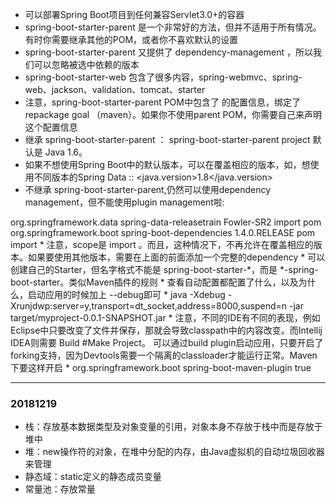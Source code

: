 * 可以部署Spring Boot项目到任何兼容Servlet3.0+的容器
* spring-boot-starter-parent 是一个非常好的方法，但并不适用于所有情况。有时你需要继承其他的POM，或者你不喜欢默认的设置
* spring-boot-starter-parent 又提供了 dependency-management ，所以我们可以忽略被选中依赖的版本
* spring-boot-starter-web  包含了很多内容，spring-webmvc、spring-web、jackson、validation、tomcat、starter
* 注意，spring-boot-starter-parent POM中包含了 <executions> 的配置信息，绑定了 repackage goal （maven）。如果你不使用parent POM，你需要自己来声明这个配置信息
* 继承 spring-boot-starter-parent ：      spring-boot-starter-parent project       默认是 Java 1.6。
* 如果不想使用Spring Boot中的默认版本，可以在<properties>覆盖相应的版本，如，想使用不同版本的Spring Data :: <java.version>1.8</java.version>
* 不继承 spring-boot-starter-parent,仍然可以使用dependency management，但不能使用plugin management啦:
<dependencyManagement>
    <dependencies>
        <!-- Override Spring Data release train provided by Spring Boot -->
        <dependency>
            <groupId>org.springframework.data</groupId>
            <artifactId>spring-data-releasetrain</artifactId>
            <version>Fowler-SR2</version>
            <scope>import</scope>
            <type>pom</type>
        </dependency>
        <dependency>
            <groupId>org.springframework.boot</groupId>
            <artifactId>spring-boot-dependencies</artifactId>
            <version>1.4.0.RELEASE</version>
            <type>pom</type>
            <scope>import</scope>
        </dependency>
    </dependencies>
</dependencyManagement>
* 注意，scope是 import 。而且，这种情况下，不再允许在<properties>覆盖相应的版本。如果要使用其他版本，需要在上面的前面添加一个完整的dependency
* 可以创建自己的Starter，但名字格式不能是 spring-boot-starter-*，而是 *-spring-boot-starter。类似Maven插件的规则
* 查看自动配置都配置了什么，以及为什么，启动应用的时候加上 --debug即可
* java -Xdebug -Xrunjdwp:server=y,transport=dt_socket,address=8000,suspend=n -jar target/myproject-0.0.1-SNAPSHOT.jar
* 注意，不同的IDE有不同的表现，例如Eclipse中只要改变了文件并保存，那就会导致classpath中的内容改变。而Intellij IDEA则需要 Build #Make Project。
可以通过build plugin启动应用，只要开启了forking支持，因为Devtools需要一个隔离的classloader才能运行正常。Maven下要这样开启
* <build>
    <plugins>
        <plugin>
            <groupId>org.springframework.boot</groupId>
            <artifactId>spring-boot-maven-plugin</artifactId>
            <configuration>
                <fork>true</fork>
            </configuration>
        </plugin>
    </plugins>
</build>

---
### 20181219
* 栈：存放基本数据类型及对象变量的引用，对象本身不存放于栈中而是存放于堆中
* 堆：new操作符的对象，在堆中分配的内存，由Java虚拟机的自动垃圾回收器来管理
* 静态域：static定义的静态成员变量
* 常量池：存放常量
